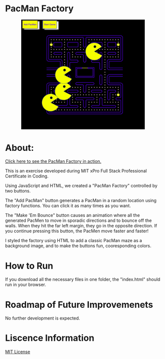 # PacMan Factory
<p align="center"><img width="400" alt="A PacMan factory game with yellow buttons with a white shadow in the corner. One says, 'Add PacMan' and when you click it, yellow open-mouth PacMen are added. THe second button 'Make 'Em Bounce' causes the PacMen to move across the screen and bounce and change direction when they hit a wall. The background is black with a classic PacMan maze in the center." src="images/PacMan-Factory.png"> </p>

# About:

 [Click here to see the PacMan Factory in action.](https://rainakpuels.github.io/PacMan-Factory)

This is an exercise developed during MIT xPro Full Stack Professional Certificate in Coding.

Using JavaScript and HTML, we created a "PacMan Factory" controlled by two buttons.

The "Add PacMan" button generates a PacMan in a random location using factory functions. You can click it as many times as you want.

The "Make 'Em Bounce" button causes an animation where all the generated PacMen to move in sporadic directions and to bounce off the walls. When they hit the far left margin, they go in the opposite direction. If you continue pressing this button, the PacMen move faster and faster!

I styled the factory using HTML to add a classic PacMan maze as a background image, and to make the buttons fun, cooresponding colors. 

# How to Run

If you download all the necessary files in one folder, the "index.html" should run in your browser.

# Roadmap of Future Improvemenets

No further development is expected.

# Liscence Information 

[MIT License](https://github.com/rainakpuels/PacMan-Factory/blob/default/LICENSE)
